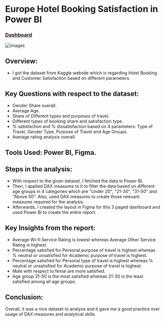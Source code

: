 # Europe Hotel Booking Satisfaction in Power BI

### [Dashboard](https://app.powerbi.com/view?r=eyJrIjoiMWU1YTg5NzctODdiMy00MjQ4LTgyZjUtZWFlYWY5YjliYzU1IiwidCI6ImQ3MzA2Mjg2LTllYTUtNDUyNi05N2FjLTJmMzg2MzAwODY4MCJ9&pageName=ReportSectiond0bedbf36dbaa1c78d4c)

![images](https://user-images.githubusercontent.com/72240938/210044649-b6b71a71-565f-4c53-a969-32c3a5a0081a.png)

## Overview:

* I got the dataset from Kaggle website which is regarding Hotel Booking and Customer Satisfaction based on different parameters.


## Key Questions with respect to the dataset:

* Gender Share overall.
* Average Age.
* Share of Different types and purposes of travel.
* Different types of booking share and satisfaction type.
* % satisfaction and % dissatisfaction based on 4 parameters: Type of Travel, Gender Type, Purpose of Travel and Age Groups.
* Average rating analysis overall.

## Tools Used: Power BI, Figma.


## Steps in the analysis:

* With respect to the given dataset, I fetched the data in Power BI.
* Then, I applied DAX measures to it to filter the data based on different age groups in 4 categories which are "Under 20", "21-30", "31-50" and "Above 50".
Also, used DAX measures to create those relevant measures required for the analysis.
* Afterwards, I created the layout in Figma for this 3 paged dashboard and used Power BI to create the entire report.

## Key Insights from the report:

* Average Wi-fi Service Rating is lowest whereas Average Other Service Rating is highest.
* Percentage satisfied for Personal purpose of travel is highest whereas % neutral or unsatisfied for Academic purpose of travel is highest.
* Percentage satisfied for Personal type of travel is highest whereas % neutral or unsatisfied for Academic purpose of travel is highest.
* Male with respect to femal are more satisfied.
* Age group 31-50 is the most satisfied whereas 21-30 is the least satisfied among all age groups.

## Conclusion:
Overall, it was a nice dataset to analyse and it gave me a good practice over usage of DAX measures and analytical skills.













